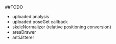 ##TODO


* uploaded analysis
* uploaded poseGet callback
* skeleNormalizer (relative positioning conversion)
* areaDrawer
* antiJitterer